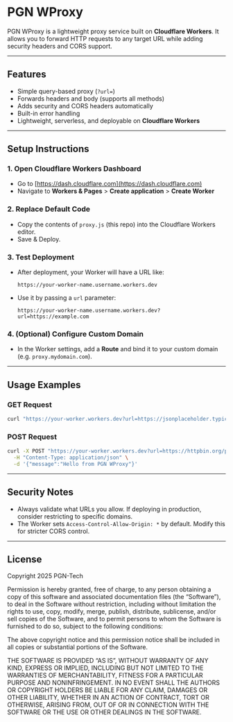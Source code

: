 # PGN WProxy

PGN WProxy is a lightweight proxy service built on **Cloudflare Workers**. It allows you to forward HTTP requests to any target URL while adding security headers and CORS support.

---

## Features

* Simple query-based proxy (`?url=`)
* Forwards headers and body (supports all methods)
* Adds security and CORS headers automatically
* Built-in error handling
* Lightweight, serverless, and deployable on **Cloudflare Workers**

---

## Setup Instructions

### 1. Open Cloudflare Workers Dashboard

* Go to [https://dash.cloudflare.com](https://dash.cloudflare.com)
* Navigate to **Workers & Pages** > **Create application** > **Create Worker**

### 2. Replace Default Code

* Copy the contents of `proxy.js` (this repo) into the Cloudflare Workers editor.
* Save & Deploy.

### 3. Test Deployment

* After deployment, your Worker will have a URL like:

  ```
  https://your-worker-name.username.workers.dev
  ```
* Use it by passing a `url` parameter:

  ```
  https://your-worker-name.username.workers.dev?url=https://example.com
  ```

### 4. (Optional) Configure Custom Domain

* In the Worker settings, add a **Route** and bind it to your custom domain (e.g. `proxy.mydomain.com`).

---

## Usage Examples

### GET Request

```bash
curl "https://your-worker.workers.dev?url=https://jsonplaceholder.typicode.com/todos/1"
```

### POST Request

```bash
curl -X POST "https://your-worker.workers.dev?url=https://httpbin.org/post" \
  -H "Content-Type: application/json" \
  -d '{"message":"Hello from PGN WProxy"}'
```

---

## Security Notes

* Always validate what URLs you allow. If deploying in production, consider restricting to specific domains.
* The Worker sets `Access-Control-Allow-Origin: *` by default. Modify this for stricter CORS control.

---

## License



Copyright 2025 PGN-Tech

Permission is hereby granted, free of charge, to any person obtaining a copy of this software and associated documentation files (the “Software”), to deal in the Software without restriction, including without limitation the rights to use, copy, modify, merge, publish, distribute, sublicense, and/or sell copies of the Software, and to permit persons to whom the Software is furnished to do so, subject to the following conditions:

The above copyright notice and this permission notice shall be included in all copies or substantial portions of the Software.

THE SOFTWARE IS PROVIDED “AS IS”, WITHOUT WARRANTY OF ANY KIND, EXPRESS OR IMPLIED, INCLUDING BUT NOT LIMITED TO THE WARRANTIES OF MERCHANTABILITY, FITNESS FOR A PARTICULAR PURPOSE AND NONINFRINGEMENT. IN NO EVENT SHALL THE AUTHORS OR COPYRIGHT HOLDERS BE LIABLE FOR ANY CLAIM, DAMAGES OR OTHER LIABILITY, WHETHER IN AN ACTION OF CONTRACT, TORT OR OTHERWISE, ARISING FROM, OUT OF OR IN CONNECTION WITH THE SOFTWARE OR THE USE OR OTHER DEALINGS IN THE SOFTWARE.

